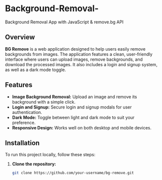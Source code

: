 # Background-Removal-
Background Removal App with JavaScript &amp; remove.bg API
## Overview

**BG Remove** is a web application designed to help users easily remove backgrounds from images. The application features a clean, user-friendly interface where users can upload images, remove backgrounds, and download the processed images. It also includes a login and signup system, as well as a dark mode toggle.

## Features

- **Image Background Removal:** Upload an image and remove its background with a simple click.
- **Login and Signup:** Secure login and signup modals for user authentication.
- **Dark Mode:** Toggle between light and dark mode to suit your preference.
- **Responsive Design:** Works well on both desktop and mobile devices.

## Installation  

To run this project locally, follow these steps:

1. **Clone the repository:**

   ```bash
   git clone https://github.com/your-username/bg-remove.git
